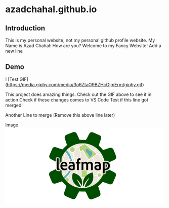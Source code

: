 # azadchahal.github.io
## Introduction
This is my personal website, not my personal github profile website. My Name is Azad Chahal: How are you? Welcome to my Fancy Website!
Add a new line

## Demo

! [Test GIF] (https://media.giphy.com/media/3o6ZtaO9BZHcOjmErm/giphy.gif)

This project does amazing things. Check out the GIF above to see it in action
Check if these changes comes to VS Code
Test if this line got merged!

Another Line to merge
(Remove this above line later)

Image
![](https://raw.githubusercontent.com/opengeos/leafmap/master/docs/assets/logo_rect.png)


